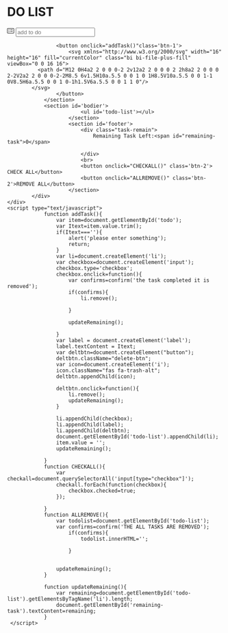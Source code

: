 <!DOCTYPE html>
<html>
<head>
    <title>To Do List</title>
    <link rel="stylesheet" href="https://cdnjs.cloudflare.com/ajax/libs/font-awesome/6.0.0-beta3/css/all.min.css">
    <link rel="stylesheet" href="todo.css">
</head>
<body>
    <div class="container">
        <div class="boxes">
                <h1>DO LIST</h1>
                <section id='header'>
                    <svg xmlns="http://www.w3.org/2000/svg" width="16" height="16" fill="currentColor" class="bi bi-card-checklist" viewBox="0 0 16 16">
              <path d="M14.5 3a.5.5 0 0 1 .5.5v9a.5.5 0 0 1-.5.5h-13a.5.5 0 0 1-.5-.5v-9a.5.5 0 0 1 .5-.5zm-13-1A1.5 1.5 0 0 0 0 3.5v9A1.5 1.5 0 0 0 1.5 14h13a1.5 1.5 0 0 0 1.5-1.5v-9A1.5 1.5 0 0 0 14.5 2z"/>
              <path d="M7 5.5a.5.5 0 0 1 .5-.5h5a.5.5 0 0 1 0 1h-5a.5.5 0 0 1-.5-.5m-1.496-.854a.5.5 0 0 1 0 .708l-1.5 1.5a.5.5 0 0 1-.708 0l-.5-.5a.5.5 0 1 1 .708-.708l.146.147 1.146-1.147a.5.5 0 0 1 .708 0M7 9.5a.5.5 0 0 1 .5-.5h5a.5.5 0 0 1 0 1h-5a.5.5 0 0 1-.5-.5m-1.496-.854a.5.5 0 0 1 0 .708l-1.5 1.5a.5.5 0 0 1-.708 0l-.5-.5a.5.5 0 0 1 .708-.708l.146.147 1.146-1.147a.5.5 0 0 1 .708 0"/>
            </svg>
                    <input type="text" id="todo"  placeholder ="add to do">

                    <button onclick="addTask()"class='btn-1'>
                        <svg xmlns="http://www.w3.org/2000/svg" width="16" height="16" fill="currentColor" class="bi bi-file-plus-fill" viewBox="0 0 16 16">
              <path d="M12 0H4a2 2 0 0 0-2 2v12a2 2 0 0 0 2 2h8a2 2 0 0 0 2-2V2a2 2 0 0 0-2-2M8.5 6v1.5H10a.5.5 0 0 1 0 1H8.5V10a.5.5 0 0 1-1 0V8.5H6a.5.5 0 0 1 0-1h1.5V6a.5.5 0 0 1 1 0"/>
            </svg>
                    </button>
                </section>
                <section id='bodier'>
                            <ul id='todo-list'></ul>
                        </section>
                        <section id='footer'>
                            <div class="task-remain">
                                Remaining Task Left:<span id="remaining-task">0</span>
                                
                            </div>
                            <br>
                            <button onclick="CHECKALL()" class='btn-2'> CHECK ALL</button>
                            <button onclick="ALLREMOVE()" class='btn-2'>REMOVE ALL</button>
                        </section>
            </div>
    </div>
    <script type="text/javascript">
                function addTask(){
                    var item=document.getElementById('todo');
                    var Itext=item.value.trim();
                    if(Itext===''){
                        alert('please enter something');
                        return;
                    }
                    var li=document.createElement('li');
                    var checkbox=document.createElement('input');
                    checkbox.type='checkbox';
                    checkbox.onclick=function(){
                        var confirms=confirm('the task completed it is removed');
                        if(confirms){
                            li.remove();

                        }
                        
                        updateRemaining();

                    }
                    var label = document.createElement('label');
                    label.textContent = Itext;
                    var deltbtn=document.createElement("button");
                    deltbtn.className="delete-btn";
                    var icon=document.createElement('i');
                    icon.className="fas fa-trash-alt"; 
                    deltbtn.appendChild(icon);

                    deltbtn.onclick=function(){
                        li.remove();
                        updateRemaining();
                    }

                    li.appendChild(checkbox);
                    li.appendChild(label);
                    li.appendChild(deltbtn);
                    document.getElementById('todo-list').appendChild(li);
                    item.value = '';
                    updateRemaining();

                }
                function CHECKALL(){
                    var checkall=document.querySelectorAll('input[type="checkbox"]');
                    checkall.forEach(function(checkbox){
                        checkbox.checked=true;
                    });

                }
                function ALLREMOVE(){
                    var todolist=document.getElementById('todo-list');
                    var confirms=confirm('THE ALL TASKS ARE REMOVED');
                        if(confirms){
                            todolist.innerHTML='';

                        }
            
                    
                    updateRemaining();
                }

                function updateRemaining(){
                    var remaining=document.getElementById('todo-list').getElementsByTagName('li').length;
                    document.getElementById('remaining-task').textContent=remaining;
                }
     </script>
</body>
</html>

